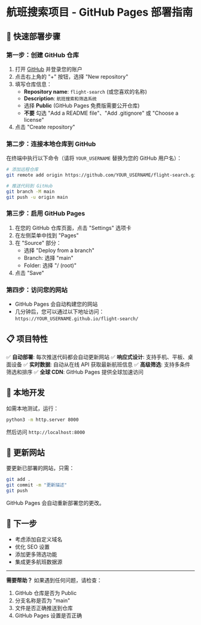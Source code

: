 # 航班搜索项目 - GitHub Pages 部署指南

## 🚀 快速部署步骤

### 第一步：创建 GitHub 仓库

1. 打开 [GitHub](https://github.com) 并登录您的账户
2. 点击右上角的 "+" 按钮，选择 "New repository"
3. 填写仓库信息：
   - **Repository name**: `flight-search` (或您喜欢的名称)
   - **Description**: `航班搜索和筛选系统`
   - 选择 **Public** (GitHub Pages 免费版需要公开仓库)
   - **不要** 勾选 "Add a README file"、"Add .gitignore" 或 "Choose a license"
4. 点击 "Create repository"

### 第二步：连接本地仓库到 GitHub

在终端中执行以下命令（请将 `YOUR_USERNAME` 替换为您的 GitHub 用户名）：

```bash
# 添加远程仓库
git remote add origin https://github.com/YOUR_USERNAME/flight-search.git

# 推送代码到 GitHub
git branch -M main
git push -u origin main
```

### 第三步：启用 GitHub Pages

1. 在您的 GitHub 仓库页面，点击 "Settings" 选项卡
2. 在左侧菜单中找到 "Pages"
3. 在 "Source" 部分：
   - 选择 "Deploy from a branch"
   - Branch: 选择 "main"
   - Folder: 选择 "/ (root)"
4. 点击 "Save"

### 第四步：访问您的网站

- GitHub Pages 会自动构建您的网站
- 几分钟后，您可以通过以下地址访问：
  `https://YOUR_USERNAME.github.io/flight-search/`

## 📋 项目特性

✅ **自动部署**: 每次推送代码都会自动更新网站
✅ **响应式设计**: 支持手机、平板、桌面设备
✅ **实时数据**: 自动从在线 API 获取最新航班信息
✅ **高级筛选**: 支持多条件筛选和排序
✅ **全球 CDN**: GitHub Pages 提供全球加速访问

## 🔧 本地开发

如需本地测试，运行：

```bash
python3 -m http.server 8000
```

然后访问 `http://localhost:8000`

## 📝 更新网站

要更新已部署的网站，只需：

```bash
git add .
git commit -m "更新描述"
git push
```

GitHub Pages 会自动重新部署您的更改。

## 🎯 下一步

- 考虑添加自定义域名
- 优化 SEO 设置
- 添加更多筛选功能
- 集成更多航班数据源

---

**需要帮助？** 如果遇到任何问题，请检查：

1. GitHub 仓库是否为 Public
2. 分支名称是否为 "main"
3. 文件是否正确推送到仓库
4. GitHub Pages 设置是否正确
